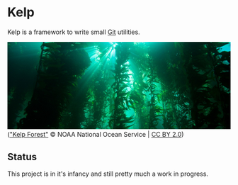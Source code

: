 Kelp
====

Kelp is a framework to write small [Git](https://git-scm.com/) utilities.

![Kelp Forest](kelp.jpg)
(["Kelp Forest"](https://www.flickr.com/photos/usoceangov/12801115735/) © NOAA National Ocean Service | [CC BY 2.0](https://creativecommons.org/licenses/by/2.0/))

Status
------

This project is in it's infancy and still pretty much a work in progress.
